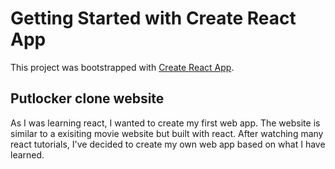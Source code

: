 # Getting Started with Create React App

This project was bootstrapped with [Create React App](https://github.com/facebook/create-react-app).

## Putlocker clone website

As I was learning react, I wanted to create my first web app. The website is similar to a exisiting movie website but built with react. After watching many react tutorials, I've decided to create my own web app based on what I have learned. 





